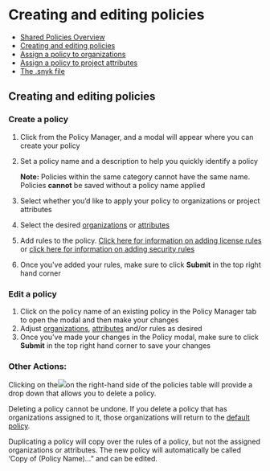 # Creating and editing policies

* [ Shared Policies Overview](/hc/en-us/articles/360007476397-Shared-Policies-Overview)
* [ Creating and editing policies](/hc/en-us/articles/360007547397-Creating-and-editing-policies)
* [ Assign a policy to organizations](/hc/en-us/articles/360007590198-Assign-a-policy-to-organizations)
* [ Assign a policy to project attributes](/hc/en-us/articles/360018220857-Assign-a-policy-to-project-attributes)
* [ The .snyk file](/hc/en-us/articles/360007487097-The-snyk-file)

##  Creating and editing policies

### Create a policy

1. Click from the Policy Manager, and a modal will appear where you can create your policy 
2. Set a policy name and a description to help you quickly identify a policy 

    **Note:** Policies within the same category cannot have the same name.  
   Policies **cannot** be saved without a policy name applied

3. Select whether you’d like to apply your policy to organizations or project attributes 
4. Select the desired [organizations](/hc/en-us/articles/360007590198) or [attributes](/hc/en-us/articles/360018220857)
5. Add rules to the policy. [Click here for information on adding license rules](/hc/en-us/articles/360007590258) or [click here for information on adding security rules](/hc/en-us/articles/360014473957)
6. Once you've added your rules, make sure to click **Submit** in the top right hand corner

### Edit a policy

1. Click on the policy name of an existing policy in the Policy Manager tab to open the modal and then make your changes
2. Adjust [organizations](/hc/en-us/articles/360007590198), [attributes](/hc/en-us/articles/360018220857) and/or rules as desired
3. Once you've made your changes in the Policy modal, make sure to click **Submit** in the top right hand corner to save your changes

### **Other Actions:**

Clicking on the![](https://lh5.googleusercontent.com/7j0CepqMc6Wv3grM8U17uR3IznA-Vammhg15rHgqSxGfe15MxpDtOJyP0qiOaJJylJxxV-r2aU7mVXJDOjNwwf2cKEZl9OdldZ0HkBdvKT2LV5NLGHRKD77VNos49oNxc1Had723)on the right-hand side of the policies table will provide a drop down that allows you to delete a policy. 

Deleting a policy cannot be undone. If you delete a policy that has organizations assigned to it, those organizations will return to the [default policy](/hc/en-us/articles/360007476397).  


Duplicating a policy will copy over the rules of a policy, but not the assigned organizations or attributes. The new policy will automatically be called ‘Copy of \(Policy Name\)…” and can be edited. 

